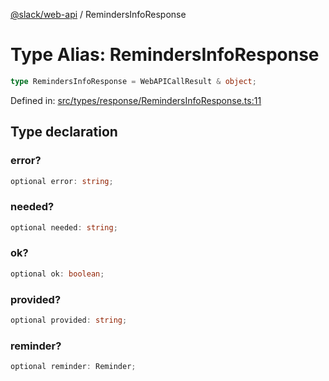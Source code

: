 [@slack/web-api](../index.md) / RemindersInfoResponse

# Type Alias: RemindersInfoResponse

```ts
type RemindersInfoResponse = WebAPICallResult & object;
```

Defined in: [src/types/response/RemindersInfoResponse.ts:11](https://github.com/slackapi/node-slack-sdk/blob/main/packages/web-api/src/types/response/RemindersInfoResponse.ts#L11)

## Type declaration

### error?

```ts
optional error: string;
```

### needed?

```ts
optional needed: string;
```

### ok?

```ts
optional ok: boolean;
```

### provided?

```ts
optional provided: string;
```

### reminder?

```ts
optional reminder: Reminder;
```
